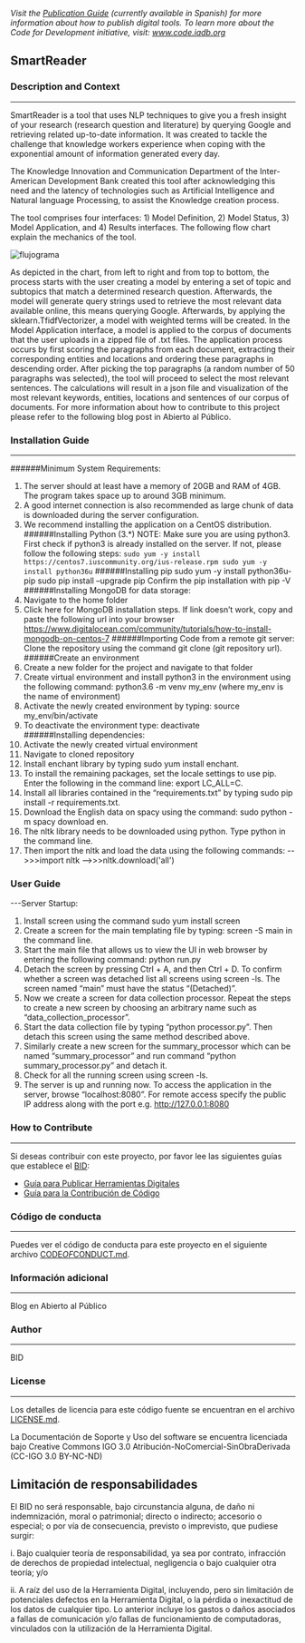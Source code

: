 
*Visit the [Publication Guide](el-bid.github.io/guia-de-publicacion/) (currently available in Spanish) for more information about how to publish digital tools.
To learn more about the Code for Development initiative, visit: www.code.iadb.org*

## SmartReader

### Description and Context
---

SmartReader is a tool that uses NLP techniques to give you a fresh insight of your research (research question and literature) by querying Google and retrieving related up-to-date information. It was created to tackle the challenge that knowledge workers experience when coping with the exponential amount of information generated every day. 


The Knowledge Innovation and Communication Department of the Inter-American Development Bank created this tool after acknowledging this need and the latency of technologies such as Artificial Intelligence and Natural language Processing, to assist the Knowledge creation process.  


The tool comprises four interfaces: 1) Model Definition, 2) Model Status, 3) Model Application, and 4) Results interfaces. The following flow chart explain the mechanics of the tool.  

![flujograma](https://code.iadb.org/sites/default/files/inline-images/flujograma.jpg "Logo Title Text 1")

As depicted in the chart, from left to right and from top to bottom, the process starts with the user creating a model by entering a set of topic and subtopics that match a determined research question. Afterwards, the model will generate query strings used to retrieve the most relevant data available online, this means querying Google. Afterwards, by applying the sklearn.TfidfVectorizer, a model with weighted terms will be created. In the Model Application interface, a model is applied to the corpus of documents that the user uploads in a zipped file of .txt files. The application process occurs by first scoring the paragraphs from each document, extracting their corresponding entities and locations and ordering these paragraphs in descending order. After picking the top paragraphs (a random number of 50 paragraphs was selected), the tool will proceed to select the most relevant sentences. The calculations will result in a json file and visualization of the most relevant keywords, entities, locations and sentences of our corpus of documents. For more information about how to contribute to this project please refer to the following blog post in Abierto al Público.
 	
### Installation Guide
---
######Minimum System Requirements:
1.	The server should at least have a memory of 20GB and RAM of 4GB. The program takes space up to around 3GB minimum.
2.	A good internet connection is also recommended as large chunk of data is downloaded during the server configuration.
3.	We recommend installing the application on a CentOS distribution.
######Installing Python (3.*)
NOTE: Make sure you are using python3.
First check if python3 is already installed on the server. If not, please follow the following steps:
`sudo yum -y install https://centos7.iuscommunity.org/ius-release.rpm
sudo yum -y install python36u`
######Installing pip
sudo yum -y install python36u-pip
sudo pip install –upgrade pip
Confirm the pip installation with pip -V
######Installing MongoDB for data storage:
1.	Navigate to the home folder
2.	Click here for MongoDB installation steps. If link doesn’t work, copy and paste the following url  into your browser https://www.digitalocean.com/community/tutorials/how-to-install-mongodb-on-centos-7 
######Importing Code from a remote git server:
Clone the repository using the command git clone (git repository url).
######Create an environment
1.	Create a new folder for the project and navigate to that folder
2.	Create virtual environment and install python3 in the environment using the following command:
python3.6 -m venv my_env (where my_env is the name of environment)   
3.	Activate the newly created environment by typing: source my_env/bin/activate  
4.	To deactivate the environment type: deactivate  
######Installing dependencies:
1.	Activate the newly created virtual environment 
2.	Navigate to cloned repository 
3.	Install enchant library by typing sudo yum install enchant.
4.	To install the remaining packages, set the locale settings to use pip. Enter the following in the command line: export LC_ALL=C.
5.	Install all libraries contained in the “requirements.txt” by typing sudo pip install -r requirements.txt.
6.	Download the English data on spacy using the command: sudo python -m spacy download en.
7.	The nltk library needs to be downloaded using python. Type python in the command line.
8.	Then import the nltk and load the data using the following commands:
-->>>import nltk
-->>>nltk.download('all')


### User Guide
---Server Startup:
1.	Install screen using the command sudo yum install screen
2.	Create a screen for the main templating file by typing:  screen -S main in the command line.
3.	Start the main file that allows us to view the UI in web browser by entering the following command: python run.py
4.	Detach the screen by pressing Ctrl + A, and then Ctrl + D. To confirm whether a screen was detached list all screens using screen -ls. The screen named “main” must have the status “(Detached)”.
5.	Now we create a screen for data collection processor. Repeat the steps to create a new screen by choosing an arbitrary name such as “data_collection_processor”. 
6.	Start the data collection file by typing “python processor.py”. Then detach this screen using the same method described above.
7.	Similarly create a new screen for the summary_processor which can be named “summary_processor” and run command “python summary_processor.py” and detach it.
8.	Check for all the running screen using screen -ls.
9.	The server is up and running now. To access the application in the server, browse “localhost:8080”. For remote access specify the public IP address along with the port e.g. http://127.0.0.1:8080
 

### How to Contribute
---
Si deseas contribuir con este proyecto, por favor lee las siguientes guías que establece el [BID](https://www.iadb.org/es "BID"):

* [Guía para Publicar Herramientas Digitales](https://el-bid.github.io/guia-de-publicacion/ "Guía para Publicar") 
* [Guía para la Contribución de Código](https://github.com/EL-BID/Plantilla-de-repositorio/blob/master/CONTRIBUTING.md "Guía de Contribución de Código")

### Código de conducta 
---
Puedes ver el código de conducta para este proyecto en el siguiente archivo [CODE*OF*CONDUCT.md](CODEOFCONDUCT.md).

### Información adicional
---
Blog en Abierto al Público

### Author
---
BID

### License
---
Los detalles de licencia para este código fuente se encuentran en el archivo [LICENSE.md](LICENSE.md).

La Documentación de Soporte y Uso del software se encuentra licenciada bajo Creative Commons IGO 3.0 Atribución-NoComercial-SinObraDerivada (CC-IGO 3.0 BY-NC-ND)

## Limitación de responsabilidades

El BID no será responsable, bajo circunstancia alguna, de daño ni indemnización, moral o patrimonial; directo o indirecto; accesorio o especial; o por vía de consecuencia, previsto o imprevisto, que pudiese surgir:

i. Bajo cualquier teoría de responsabilidad, ya sea por contrato, infracción de derechos de propiedad intelectual, negligencia o bajo cualquier otra teoría; y/o

ii. A raíz del uso de la Herramienta Digital, incluyendo, pero sin limitación de potenciales defectos en la Herramienta Digital, o la pérdida o inexactitud de los datos de cualquier tipo. Lo anterior incluye los gastos o daños asociados a fallas de comunicación y/o fallas de funcionamiento de computadoras, vinculados con la utilización de la Herramienta Digital.

